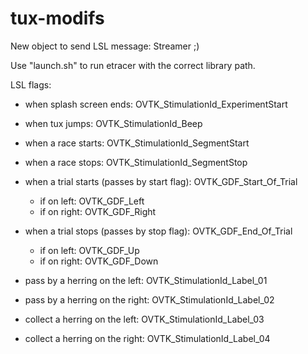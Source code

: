 # tux-modifs

New object to send LSL message: Streamer ;)

Use "launch.sh" to run etracer with the correct library path.

LSL flags:

- when splash screen ends: OVTK_StimulationId_ExperimentStart
- when tux jumps: OVTK_StimulationId_Beep
- when a race starts: OVTK_StimulationId_SegmentStart
- when a race stops: OVTK_StimulationId_SegmentStop

- when a trial starts (passes by start flag): OVTK_GDF_Start_Of_Trial
  - if on left: OVTK_GDF_Left
  - if on right: OVTK_GDF_Right
- when a trial stops (passes by stop flag): OVTK_GDF_End_Of_Trial
  - if on left: OVTK_GDF_Up
  - if on right: OVTK_GDF_Down

- pass by a herring on the left: OVTK_StimulationId_Label_01
- pass by a herring on the right: OVTK_StimulationId_Label_02

- collect a herring on the left: OVTK_StimulationId_Label_03
- collect a herring on the right: OVTK_StimulationId_Label_04
